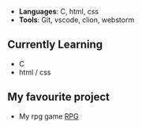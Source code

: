 - **Languages**: C, html, css
- **Tools**: Git, vscode, clion, webstorm

## Currently Learning

- C
- html / css

## My favourite project
- My rpg game [RPG](https://github.com/obamamen/CLI_RPG)

